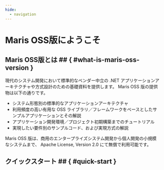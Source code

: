 ```yaml
---
hide:
  - navigation
---
```


# Maris OSS版にようこそ

## Maris OSS版とは ## { #what-is-maris-oss-version }

現代のシステム開発において標準的なベンダー中立の .NET アプリケーションアーキテクチャや方式設計のための基礎資料を提供します。
Maris OSS 版の提供物は以下の通りです。

- システム形態別の標準的なアプリケーションアーキテクチャ
- 利用頻度の高い有用な OSS ライブラリ／フレームワークをベースとしたサンプルアプリケーションとその解説
- アプリケーション開発環境／プロジェクト初期構築までのチュートリアル
- 実現したい要件別のサンプルコード、および実現方式の解説

Maris OSS 版は、商用のエンタープライズシステム開発から個人開発の小規模なシステムまで、 Apache License, Version 2.0 にて無償で利用可能です。

## クイックスタート ## { #quick-start }
